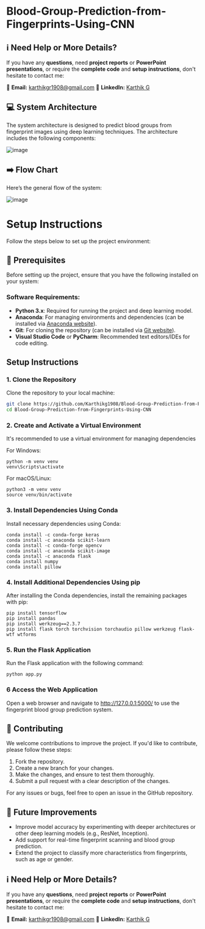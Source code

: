 # Blood-Group-Prediction-from-Fingerprints-Using-CNN

## :information_source: Need Help or More Details?

If you have any **questions**, need **project reports** or **PowerPoint presentations**, or require the **complete code** and **setup instructions**, don't hesitate to contact me:

📧 **Email:** [karthikgr1908@gmail.com](mailto:karthikgr1908@gmail.com)
🔗 **LinkedIn:** [Karthik G](https://www.linkedin.com/in/karthik-g-04b016210/) 


## :computer: System Architecture

The system architecture is designed to predict blood groups from fingerprint images using deep learning techniques. The architecture includes the following components:

![image](https://github.com/user-attachments/assets/bbaadca1-9d6c-4b6a-80fa-a07a1bbf399f)

## :arrow_right: Flow Chart

Here’s the general flow of the system:

![image](https://github.com/user-attachments/assets/53e6dbcb-c3ae-4a90-ba45-78e99c60f769)

# Setup Instructions
Follow the steps below to set up the project environment:

## :wrench: Prerequisites

Before setting up the project, ensure that you have the following installed on your system:

### Software Requirements:
- **Python 3.x**: Required for running the project and deep learning model.
- **Anaconda**: For managing environments and dependencies (can be installed via [Anaconda website](https://www.anaconda.com/products/individual)).
- **Git**: For cloning the repository (can be installed via [Git website](https://git-scm.com/downloads)).
- **Visual Studio Code** or **PyCharm**: Recommended text editors/IDEs for code editing.

## Setup Instructions

### 1. Clone the Repository
Clone the repository to your local machine:

```bash
git clone https://github.com/Karthikg1908/Blood-Group-Prediction-from-Fingerprints-Using-CNN.git
cd Blood-Group-Prediction-from-Fingerprints-Using-CNN
```

### 2. Create and Activate a Virtual Environment
It's recommended to use a virtual environment for managing dependencies

For Windows:
```
python -m venv venv
venv\Scripts\activate
```

For macOS/Linux:
```
python3 -m venv venv
source venv/bin/activate
```

### 3. Install Dependencies Using Conda
Install necessary dependencies using Conda:

```
conda install -c conda-forge keras
conda install -c anaconda scikit-learn
conda install -c conda-forge opencv
conda install -c anaconda scikit-image
conda install -c anaconda flask
conda install numpy
conda install pillow
```

### 4. Install Additional Dependencies Using pip
After installing the Conda dependencies, install the remaining packages with pip:

```
pip install tensorflow
pip install pandas
pip install werkzeug==2.3.7
pip install flask torch torchvision torchaudio pillow werkzeug flask-wtf wtforms
```

### 5. Run the Flask Application
Run the Flask application with the following command:

```
python app.py
```

### 6 Access the Web Application
Open a web browser and navigate to http://127.0.0.1:5000/ to use the fingerprint blood group prediction system.


## :handshake: Contributing

We welcome contributions to improve the project. If you'd like to contribute, please follow these steps:

1. Fork the repository.
2. Create a new branch for your changes.
3. Make the changes, and ensure to test them thoroughly.
4. Submit a pull request with a clear description of the changes.

For any issues or bugs, feel free to open an issue in the GitHub repository.


## :rocket: Future Improvements

- Improve model accuracy by experimenting with deeper architectures or other deep learning models (e.g., ResNet, Inception).
- Add support for real-time fingerprint scanning and blood group prediction.
- Extend the project to classify more characteristics from fingerprints, such as age or gender.


## :information_source: Need Help or More Details?

If you have any **questions**, need **project reports** or **PowerPoint presentations**, or require the **complete code** and **setup instructions**, don't hesitate to contact me:

📧 **Email:** [karthikgr1908@gmail.com](mailto:karthikgr1908@gmail.com)
🔗 **LinkedIn:** [Karthik G](https://www.linkedin.com/in/karthik-g-04b016210/) 
